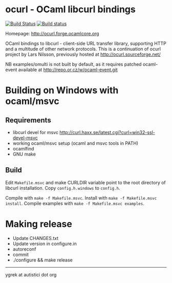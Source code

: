
ocurl - OCaml libcurl bindings
==============================

[![Build Status](https://travis-ci.org/ygrek/ocurl.svg?branch=master)](https://travis-ci.org/ygrek/ocurl) [![Build status](https://ci.appveyor.com/api/projects/status/b20uqxaeyarwy2s4/branch/master?svg=true)](https://ci.appveyor.com/project/ygrek/ocurl/branch/master)

Homepage: http://ocurl.forge.ocamlcore.org

OCaml bindings to libcurl - client-side URL transfer library,
supporting HTTP and a multitude of other network protocols.
This is a continuation of ocurl project by Lars Nilsson,
previously hosted at http://ocurl.sourceforge.net/

NB examples/omulti is not built by default, as it requires
  patched ocaml-event available at http://repo.or.cz/w/ocaml-event.git

Building on Windows with ocaml/msvc
===================================

Requirements
------------

  * libcurl devel for msvc <http://curl.haxx.se/latest.cgi?curl=win32-ssl-devel-msvc>
  * working ocaml/msvc setup (ocaml and msvc tools in PATH)
  * ocamlfind
  * GNU make

Build
-----

Edit `Makefile.msvc` and make CURLDIR variable point
to the root directory of libcurl installation.
Copy `config.h.windows` to `config.h`.

Compile with `make -f Makefile.msvc`.
Install with `make -f Makefile.msvc install`.
Compile examples with `make -f Makefile.msvc examples`.

Making release
==============

* Update CHANGES.txt
* Update version in configure.in
* autoreconf
* commit
* ./configure && make release

----
 ygrek at autistici dot org
